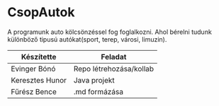 # CsopAutok

A programunk auto kölcsönzéssel fog foglalkozni.
Ahol bérelni tudunk különböző tipusú autókat(sport, terep, városi, limuzin).

| Készítette  | Feladat |
| ------------- | ------------- |
| Evinger Bónó  | Repo létrehozása/kollab  |
| Keresztes Hunor  | Java projekt  |
| Fűrész Bence  | .md formázása  |
